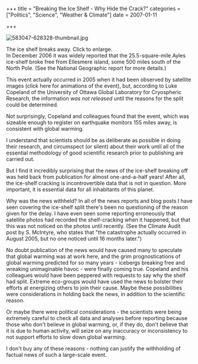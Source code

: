 +++
title = "Breaking the Ice Shelf - Why Hide the Crack?"
categories = ["Politics", "Science", "Weather & Climate"]
date = 2007-01-11


+++

<img alt="583047-628328-thumbnail.jpg" src="https://www.fractalog.com/jpg/583047-628328-thumbnail.jpg" />

   The ice shelf breaks away.  Click to enlarge.   
In December 2006 it was widely reported that the 25.5-square-mile Ayles ice-shelf broke free from Ellesmere island, some 500 miles south of the North Pole. (See the National Geographic report for more details.)
     
This event actually occurred in 2005 when it had been observed by satellite images (click here for animations of the event), but, according to Luke Copeland of the University of Ottawa Global Laboratory for Cryospheric Research, the information <em>was not released</em> until the reasons for the split could be determined.
     
Not surprisingly, Copeland and colleagues found that the event, which was sizeable enough to register on earthquake monitors 155 miles away, is consistent with global warming. 
     
I understand that scientists should be as deliberate as possible in doing their research, and circumspect (or silent) about their work until all of the essential methodology of good scientific research prior to publishing are carried out.
     
But I find it incredibly surprising that the news of the ice-shelf breaking off was held back from publication for almost one-and-a-half years! After all, the ice-shelf cracking is incontrovertible data that is not in question. More important, it is essential data for all inhabitants of this planet.
     
 Why was the news withheld? In all of the news reports and blog posts I have seen covering the ice-shelf split there's been no questioning of the reason given for the delay. I have even seen some reporting erroneously that satellite photos had recorded the shelf-cracking when it happened, but that this was not noticed on the photos until recently. (See the Climate Audit post by S. McIntyre, who states that &quot;the catastrophe actually occurred in August 2005, but no one noticed until 16 months later.&quot;)
     
No doubt publication of the news would have caused many to speculate that global warming was at work here, and the grim prognostications of global warming predicted for so many years - icebergs breaking free and wreaking unimaginable havoc - were finally coming true. Copeland and his colleagues would have been peppered with requests to say why the shelf had split. Extreme eco-groups would have used the news to bolster their efforts at energizing others to join their cause. Maybe these possibilities were considerations in holding back the news, in addition to the scientific reason.
     
Or maybe there were political considerations - the scientists were being extremely careful to check all data and analyses before reporting because those who don't believe in global warming, or, if they do, don't believe that it is due to human activity, will seize on any inaccuracy or inconsistency to not support efforts to slow down global warming. 
     
I don't buy any of these reasons - nothing can justify the withholding of factual news of such a large-scale event.
